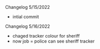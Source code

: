 Changelog 5/15/2022
- intial commit

Changelog 5/16/2022
- chaged tracker colour for sheriff
- now job = police can see sheriff tracker
